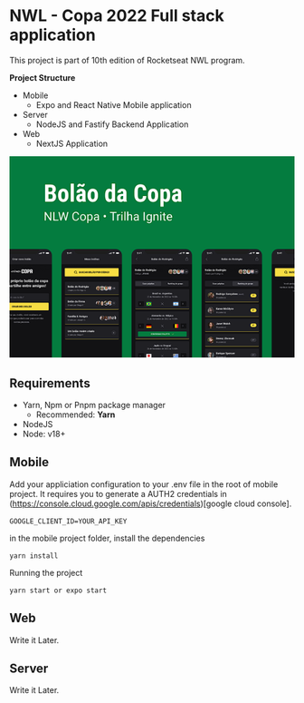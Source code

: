 # NWL - Copa 2022 Full stack application

This project is part of 10th edition of Rocketseat NWL program.

**Project Structure**
- Mobile
  - Expo and React Native Mobile application
- Server
  - NodeJS and Fastify Backend Application
- Web
  - NextJS Application

![Project Apresentation](project-apresentation.png)

## Requirements

  - Yarn, Npm or Pnpm package manager
    - Recommended: **Yarn**
  - NodeJS
  - Node: v18+

## Mobile

Add your appliciation configuration to your .env file in the root of mobile project. It requires you to generate a AUTH2 credentials in (https://console.cloud.google.com/apis/credentials)[google cloud console].

```
GOOGLE_CLIENT_ID=YOUR_API_KEY
```

in the mobile project folder, install the dependencies

```
yarn install
``` 

Running the project

```
yarn start or expo start 
```

## Web

Write it Later.

## Server

Write it Later.